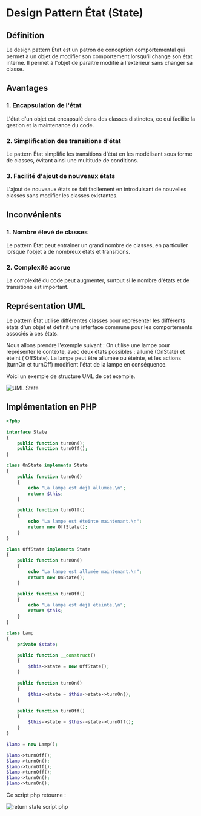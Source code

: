 # Design Pattern État (State)

## Définition

Le design pattern État est un patron de conception comportemental qui permet à un objet de modifier son comportement
lorsqu'il change son état interne. Il permet à l'objet de paraître modifié à l'extérieur sans changer sa classe.

## Avantages

### 1. Encapsulation de l'état

L'état d'un objet est encapsulé dans des classes distinctes, ce qui facilite la gestion et la maintenance du code.

### 2. Simplification des transitions d'état

Le pattern État simplifie les transitions d'état en les modélisant sous forme de classes, évitant ainsi une multitude de
conditions.

### 3. Facilité d'ajout de nouveaux états

L'ajout de nouveaux états se fait facilement en introduisant de nouvelles classes sans modifier les classes existantes.

## Inconvénients

### 1. Nombre élevé de classes

Le pattern État peut entraîner un grand nombre de classes, en particulier lorsque l'objet a de nombreux états et
transitions.

### 2. Complexité accrue

La complexité du code peut augmenter, surtout si le nombre d'états et de transitions est important.

## Représentation UML

Le pattern État utilise différentes classes pour représenter les différents états d'un objet et définit une interface
commune pour les comportements associés à ces états.

Nous allons prendre l'exemple suivant : On utilise une lampe pour représenter le contexte, avec deux états possibles :
allumé (OnState) et éteint (
OffState). La lampe peut être allumée ou éteinte, et les actions (turnOn et turnOff) modifient l'état de la lampe en
conséquence.

Voici un exemple de structure UML de cet exemple.

![UML State](https://i.ibb.co/MZNK9Dj/UML-state.png)

## Implémentation en PHP

```php
<?php

interface State
{
    public function turnOn();
    public function turnOff();
}

class OnState implements State
{
    public function turnOn()
    {
        echo "La lampe est déjà allumée.\n";
        return $this;
    }

    public function turnOff()
    {
        echo "La lampe est éteinte maintenant.\n";
        return new OffState();
    }
}

class OffState implements State
{
    public function turnOn()
    {
        echo "La lampe est allumée maintenant.\n";
        return new OnState();
    }

    public function turnOff()
    {
        echo "La lampe est déjà éteinte.\n";
        return $this;
    }
}

class Lamp
{
    private $state;

    public function __construct()
    {
        $this->state = new OffState();
    }

    public function turnOn()
    {
        $this->state = $this->state->turnOn();
    }

    public function turnOff()
    {
        $this->state = $this->state->turnOff();
    }
}

$lamp = new Lamp();

$lamp->turnOff();
$lamp->turnOn();
$lamp->turnOff();
$lamp->turnOff();
$lamp->turnOn();
$lamp->turnOn();
```

Ce script php retourne :

![return state script php](https://i.ibb.co/phGSrcC/return-state.png)